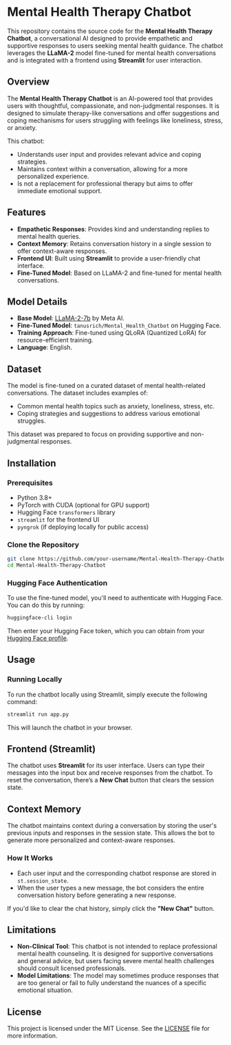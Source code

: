

# Mental Health Therapy Chatbot

This repository contains the source code for the **Mental Health Therapy Chatbot**, a conversational AI designed to provide empathetic and supportive responses to users seeking mental health guidance. The chatbot leverages the **LLaMA-2** model fine-tuned for mental health conversations and is integrated with a frontend using **Streamlit** for user interaction. 


## Overview

The **Mental Health Therapy Chatbot** is an AI-powered tool that provides users with thoughtful, compassionate, and non-judgmental responses. It is designed to simulate therapy-like conversations and offer suggestions and coping mechanisms for users struggling with feelings like loneliness, stress, or anxiety.

This chatbot:
- Understands user input and provides relevant advice and coping strategies.
- Maintains context within a conversation, allowing for a more personalized experience.
- Is not a replacement for professional therapy but aims to offer immediate emotional support.

## Features

- **Empathetic Responses**: Provides kind and understanding replies to mental health queries.
- **Context Memory**: Retains conversation history in a single session to offer context-aware responses.
- **Frontend UI**: Built using **Streamlit** to provide a user-friendly chat interface.
- **Fine-Tuned Model**: Based on LLaMA-2 and fine-tuned for mental health conversations.
  
## Model Details

- **Base Model**: [LLaMA-2-7b](https://huggingface.co/meta-llama/Llama-2-7b) by Meta AI.
- **Fine-Tuned Model**: `tanusrich/Mental_Health_Chatbot` on Hugging Face.
- **Training Approach**: Fine-tuned using QLoRA (Quantized LoRA) for resource-efficient training.
- **Language**: English.

## Dataset

The model is fine-tuned on a curated dataset of mental health-related conversations. The dataset includes examples of:
- Common mental health topics such as anxiety, loneliness, stress, etc.
- Coping strategies and suggestions to address various emotional struggles.
  
This dataset was prepared to focus on providing supportive and non-judgmental responses.

## Installation

### Prerequisites

- Python 3.8+
- PyTorch with CUDA (optional for GPU support)
- Hugging Face `transformers` library
- `streamlit` for the frontend UI
- `pyngrok` (if deploying locally for public access)

### Clone the Repository

```bash
git clone https://github.com/your-username/Mental-Health-Therapy-Chatbot.git
cd Mental-Health-Therapy-Chatbot
```

### Hugging Face Authentication

To use the fine-tuned model, you'll need to authenticate with Hugging Face. You can do this by running:

```bash
huggingface-cli login
```

Then enter your Hugging Face token, which you can obtain from your [Hugging Face profile](https://huggingface.co/settings/tokens).

## Usage

### Running Locally

To run the chatbot locally using Streamlit, simply execute the following command:

```bash
streamlit run app.py
```

This will launch the chatbot in your browser.


## Frontend (Streamlit)

The chatbot uses **Streamlit** for its user interface. Users can type their messages into the input box and receive responses from the chatbot. To reset the conversation, there’s a **New Chat** button that clears the session state.

## Context Memory

The chatbot maintains context during a conversation by storing the user's previous inputs and responses in the session state. This allows the bot to generate more personalized and context-aware responses.

### How It Works

- Each user input and the corresponding chatbot response are stored in `st.session_state`.
- When the user types a new message, the bot considers the entire conversation history before generating a new response.

If you'd like to clear the chat history, simply click the **"New Chat"** button.

## Limitations

- **Non-Clinical Tool**: This chatbot is not intended to replace professional mental health counseling. It is designed for supportive conversations and general advice, but users facing severe mental health challenges should consult licensed professionals.
- **Model Limitations**: The model may sometimes produce responses that are too general or fail to fully understand the nuances of a specific emotional situation.

## License

This project is licensed under the MIT License. See the [LICENSE](./LICENSE) file for more information.


